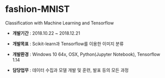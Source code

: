 # fashion-MNIST
Classification with Machine Learning and Tensorflow

+ **개발기간**
: 2018.10.22 ~ 2018.12.21

+ **개발목표**
: Scikit-learn과 Tensorflow를 이용한 이미지 분류

+ **개발환경**
: Windows 10 64x, OSX, Python(Jupyter Notebook), Tensorflow 1.14

+ **담당업무**
: 데이터 수집과 모델 개발 및 훈련, 발표 등의 모든 과정
